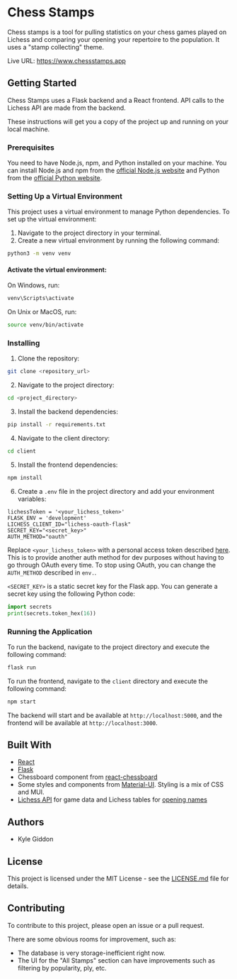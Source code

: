 # Chess Stamps

Chess stamps is a tool for pulling statistics on your chess games played on Lichess and comparing your opening your repertoire to the population. It uses a "stamp collecting" theme.

Live URL: 
https://www.chessstamps.app


## Getting Started
Chess Stamps uses a Flask backend and a React frontend. API calls to the Lichess API are made from the backend.

These instructions will get you a copy of the project up and running on your local machine.

### Prerequisites

You need to have Node.js, npm, and Python installed on your machine. You can install Node.js and npm from the [official Node.js website](https://nodejs.org/) and Python from the [official Python website](https://www.python.org/).

### Setting Up a Virtual Environment

This project uses a virtual environment to manage Python dependencies. To set up the virtual environment:

1. Navigate to the project directory in your terminal.
2. Create a new virtual environment by running the following command:

```bash
python3 -m venv venv
```

#### Activate the virtual environment:

On Windows, run:

```bash
venv\Scripts\activate
```

On Unix or MacOS, run:

```bash
source venv/bin/activate
```


### Installing

1. Clone the repository:

```bash
git clone <repository_url>
```

2. Navigate to the project directory:

```bash
cd <project_directory>
```

3. Install the backend dependencies:

```bash
pip install -r requirements.txt
```

4. Navigate to the client directory:

```bash
cd client
```

5. Install the frontend dependencies:

```bash
npm install
```

6. Create a `.env` file in the project directory and add your environment variables:

```env
lichessToken = '<your_lichess_token>'
FLASK_ENV = 'development'
LICHESS_CLIENT_ID="lichess-oauth-flask"
SECRET_KEY="<secret_key>"
AUTH_METHOD="oauth"
```

Replace `<your_lichess_token>` with a personal access token described [here](https://lichess.org/api#section/Introduction/Authentication). This is to provide another auth method for dev purposes without having to go through OAuth every time. To stop using OAuth, you can change the `AUTH_METHOD` described in `env.`.

 `<SECRET_KEY>` is a static secret key for the Flask app. You can generate a secret key using the following Python code:

```python
import secrets
print(secrets.token_hex(16))
```

### Running the Application

To run the backend, navigate to the project directory and execute the following command:

```bash
flask run
```

To run the frontend, navigate to the `client` directory and execute the following command:

```bash
npm start
```

The backend will start and be available at `http://localhost:5000`, and the frontend will be available at `http://localhost:3000`.

## Built With

- [React](https://reactjs.org/)
- [Flask](https://flask.palletsprojects.com/en/3.0.x/)
- Chessboard component from [react-chessboard](https://www.npmjs.com/package/react-chessboard)
- Some styles and components from [Material-UI](https://material-ui.com/). Styling is a mix of CSS and MUI.
- [Lichess API](https://lichess.org/api) for game data and Lichess tables for [opening names](https://github.com/lichess-org/chess-openings)


## Authors

- Kyle Giddon

## License

This project is licensed under the MIT License - see the [LICENSE.md](LICENSE.md) file for details.

## Contributing

To contribute to this project, please open an issue or a pull request.

There are some obvious rooms for improvement, such as:

- The database is very storage-inefficient right now.
- The UI for the "All Stamps" section can have improvements such as filtering by popularity, ply, etc.

